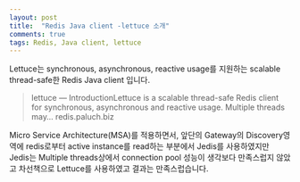 ```yaml
---
layout: post
title:  "Redis Java client -lettuce 소개"
comments: true
tags: Redis, Java client, lettuce
---
```


Lettuce는 synchronous, asynchronous, reactive usage를 지원하는 scalable thread-safe한 Redis Java client 입니다.

>lettuce — IntroductionLettuce is a scalable thread-safe Redis client for synchronous, asynchronous and reactive usage. Multiple threads may…
redis.paluch.biz

Micro Service Architecture(MSA)를 적용하면서, 앞단의 Gateway의 Discovery영역에 redis로부터 active instance를 read하는 부분에서 Jedis를 사용하였지만 Jedis는 Multiple threads상에서 connection pool 성능이 생각보다 만족스럽지 않았고 차선책으로 Lettuce를 사용하였고 결과는 만족스럽습니다.
